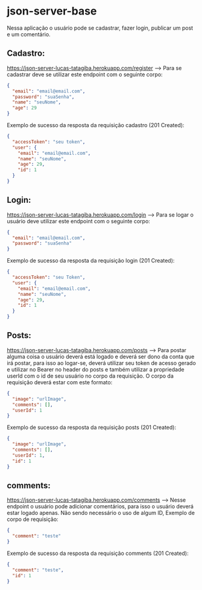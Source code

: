 # json-server-base

Nessa aplicação o usuário pode se cadastrar, fazer login, publicar um post e um comentário.

## Cadastro:

https://json-server-lucas-tatagiba.herokuapp.com/register --> Para se cadastrar deve se utilizar este endpoint com o seguinte corpo:

```json
{
  "email": "email@email.com",
  "password": "suaSenha",
  "name": "seuNome",
  "age": 29
}
```

Exemplo de sucesso da resposta da requisição cadastro (201 Created):

```json
{
  "accessToken": "seu token",
  "user": {
    "email": "email@email.com",
    "name": "seuNome",
    "age": 29,
    "id": 1
  }
}
```

## Login:

https://json-server-lucas-tatagiba.herokuapp.com/login --> Para se logar o usuário deve utilizar este endpoint com o seguinte corpo:

```json
{
  "email": "email@email.com",
  "password": "suaSenha"
}
```

Exemplo de sucesso da resposta da requisição login (201 Created):

```json
{
  "accessToken": "seu Token",
  "user": {
    "email": "email@email.com",
    "name": "seuNome",
    "age": 29,
    "id": 1
  }
}
```

## Posts:

https://json-server-lucas-tatagiba.herokuapp.com/posts --> Para postar alguma coisa o usuário deverá está logado e deverá ser dono da conta que irá postar, para isso ao logar-se, deverá utilizar seu token de acesso gerado e utilizar no Bearer no header do posts e também utilizar a propriedade userId com o id de seu usuário no corpo da requisição. O corpo da requisição deverá estar com este formato:

```json
{
  "image": "urlImage",
  "comments": [],
  "userId": 1
}
```

Exemplo de sucesso da resposta da requisição posts (201 Created):

```json
{
  "image": "urlImage",
  "comments": [],
  "userId": 1,
  "id": 1
}
```

## comments:

https://json-server-lucas-tatagiba.herokuapp.com/comments --> Nesse endpoint o usuário pode adicionar comentários, para isso o usuário deverá estar logado apenas. Não sendo necessário o uso de algum ID, Exemplo de corpo de requisição:

```json
{
  "comment": "teste"
}
```

Exemplo de sucesso da resposta da requisição comments (201 Created):

```json
{
  "comment": "teste",
  "id": 1
}
```
